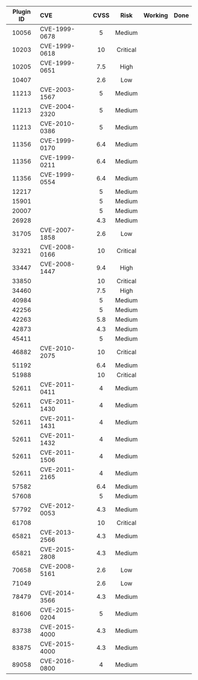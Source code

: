 Plugin ID | CVE | CVSS | Risk | Working | Done
:---: | :--- | :---: | :---:| --- | ---
10056 | CVE-1999-0678 | 5 | Medium |  | 
10203 | CVE-1999-0618 | 10 | Critical |  | 
10205 | CVE-1999-0651 | 7.5 | High |  | 
10407 |  | 2.6 | Low |  | 
11213 | CVE-2003-1567 | 5 | Medium |  | 
11213 | CVE-2004-2320 | 5 | Medium |  | 
11213 | CVE-2010-0386 | 5 | Medium |  | 
11356 | CVE-1999-0170 | 6.4 | Medium |  | 
11356 | CVE-1999-0211 | 6.4 | Medium |  | 
11356 | CVE-1999-0554 | 6.4 | Medium |  | 
12217 |  | 5 | Medium |  | 
15901 |  | 5 | Medium |  | 
20007 |  | 5 | Medium |  | 
26928 |  | 4.3 | Medium |  | 
31705 | CVE-2007-1858 | 2.6 | Low |  | 
32321 | CVE-2008-0166 | 10 | Critical |  | 
33447 | CVE-2008-1447 | 9.4 | High |  | 
33850 |  | 10 | Critical |  | 
34460 |  | 7.5 | High |  | 
40984 |  | 5 | Medium |  | 
42256 |  | 5 | Medium |  | 
42263 |  | 5.8 | Medium |  | 
42873 |  | 4.3 | Medium |  | 
45411 |  | 5 | Medium |  | 
46882 | CVE-2010-2075 | 10 | Critical |  | 
51192 |  | 6.4 | Medium |  | 
51988 |  | 10 | Critical |  | 
52611 | CVE-2011-0411 | 4 | Medium |  | 
52611 | CVE-2011-1430 | 4 | Medium |  | 
52611 | CVE-2011-1431 | 4 | Medium |  | 
52611 | CVE-2011-1432 | 4 | Medium |  | 
52611 | CVE-2011-1506 | 4 | Medium |  | 
52611 | CVE-2011-2165 | 4 | Medium |  | 
57582 |  | 6.4 | Medium |  | 
57608 |  | 5 | Medium |  | 
57792 | CVE-2012-0053 | 4.3 | Medium |  | 
61708 |  | 10 | Critical |  | 
65821 | CVE-2013-2566 | 4.3 | Medium |  | 
65821 | CVE-2015-2808 | 4.3 | Medium |  | 
70658 | CVE-2008-5161 | 2.6 | Low |  | 
71049 |  | 2.6 | Low |  | 
78479 | CVE-2014-3566 | 4.3 | Medium |  | 
81606 | CVE-2015-0204 | 5 | Medium |  | 
83738 | CVE-2015-4000 | 4.3 | Medium |  | 
83875 | CVE-2015-4000 | 4.3 | Medium |  | 
89058 | CVE-2016-0800 | 4 | Medium |  | 
